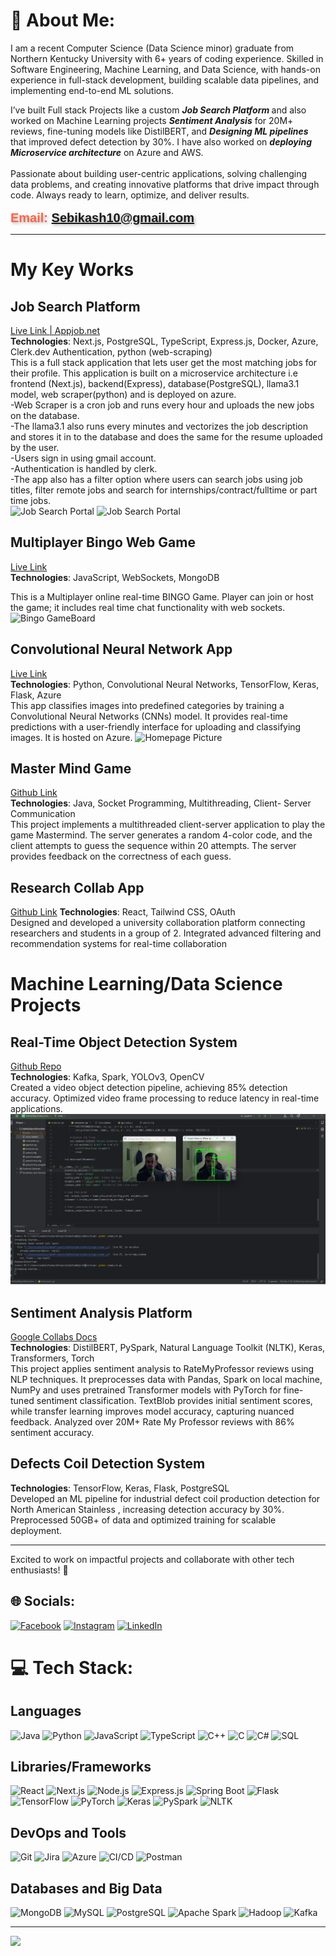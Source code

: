 # 💫 About Me:
I am a recent Computer Science (Data Science minor) graduate from Northern Kentucky University with 6+ years of coding experience. Skilled in Software Engineering, Machine Learning, and Data Science, with hands-on experience in full-stack development, building scalable data pipelines, and implementing end-to-end ML solutions.

I’ve  built Full stack Projects like a custom <strong> <i>Job Search Platform</i> </strong>  and also worked on Machine Learning projects <strong> <i>Sentiment Analysis</i></strong>  for 20M+ reviews, fine-tuning models like DistilBERT, and <strong> <i>Designing ML pipelines</i></strong>  that improved defect detection by 30%. I have also worked on <strong><i>deploying Microservice architecture</i></strong> on Azure and AWS. 
<br>
<br>
Passionate about building user-centric applications, solving challenging data problems, and creating innovative platforms that drive impact through code. Always ready to learn, optimize, and deliver results.
<br><br>
<strong style="color: #FF6347; font-family: 'Arial', sans-serif; font-size: 20px; text-shadow: 2px 2px 4px rgba(0,0,0,0.3);">
  Email: <a href="mailto:Sebikash10@gmail.com" style="color: #FF6347; text-decoration: none;">Sebikash10@gmail.com</a>
</strong>

<hr>

# My Key Works

## Job Search Platform  
[Live Link | Appjob.net](https://appjob.net)
<br>
**Technologies**: Next.js, PostgreSQL, TypeScript, Express.js, Docker, Azure, Clerk.dev Authentication, python (web-scraping)
<br>
This is a full stack application that lets user get the most matching jobs for their profile. This application is built on a microservice architecture i.e frontend (Next.js), backend(Express), database(PostgreSQL), llama3.1 model, web scraper(python) and is deployed on azure. <br>
-Web Scraper is a cron job and runs every hour and uploads the new jobs on the database.<br>
-The llama3.1 also runs every minutes and vectorizes the job description and stores it in to the database and does the same for the resume uploaded by the user.<br>
-Users sign in using gmail account.<br>
-Authentication is handled by clerk.<br>
-The app also has a filter option where users can search jobs using job titles, filter remote jobs and search for internships/contract/fulltime or part time jobs.<br>
![Job Search Portal](https://media.licdn.com/dms/image/v2/D5622AQHVo9l8OBs0Uw/feedshare-shrink_800/feedshare-shrink_800/0/1733835659983?e=1737590400&v=beta&t=rxvjufKP5Ibf5o8-WpVFYKDkMMLGHoO7VZ0Frcu9koo)
![Job Search Portal](https://media.licdn.com/dms/image/v2/D5622AQEE6WuT8z4GUA/feedshare-shrink_2048_1536/feedshare-shrink_2048_1536/0/1733835659983?e=1737590400&v=beta&t=_G80w6NOyOFUa5rjveHt2XPvTWNm_bDIP8eM0-bBNXA)


## Multiplayer Bingo Web Game
[Live Link](https://bingogame.azurewebsites.net/)
<br>
**Technologies**: JavaScript, WebSockets, MongoDB <br>

This is a Multiplayer online real-time BINGO Game. Player can join or host the game; it includes real time chat functionality with web sockets.  
![Bingo GameBoard](https://media.licdn.com/dms/image/v2/D562DAQHxmZW2NLcKJg/profile-treasury-image-shrink_800_800/profile-treasury-image-shrink_800_800/0/1730412950992?e=1735596000&v=beta&t=21H71BZiGs6XB1UDD9DxTfgDkUzusHrF2iBZM9sl4yo)

## Convolutional Neural Network App 
[Live Link](https://classiffyimages-d4g0bednaaaaevc8.eastus-01.azurewebsites.net/)
<br>
**Technologies**: Python, Convolutional Neural Networks,  TensorFlow, Keras, Flask, Azure<br>
This app classifies images into predefined categories by training a Convolutional Neural Networks (CNNs) model. It provides real-time predictions with a user-friendly interface for uploading and classifying images. It is hosted on Azure.
![Homepage Picture](https://media.licdn.com/dms/image/v2/D562DAQHcsvPvZpYH-w/profile-treasury-image-shrink_800_800/profile-treasury-image-shrink_800_800/0/1730413100441?e=1735596000&v=beta&t=vMJKvTSciKMBoaCnjkexQuiugGUgagXOQfS-fU6PLy4)

## Master Mind Game
[Github Link](https://github.com/acbikash13/Mastermind)
<br>
**Technologies**: Java, Socket Programming, Multithreading, Client- Server Communication<br>
This project implements a multithreaded client-server application to play the game Mastermind. The server generates a random 4-color code, and the client attempts to guess the sequence within 20 attempts. The server provides feedback on the correctness of each guess.

## Research Collab App
[Github Link](https://github.com/ResearchCollaborationApp/researchAndProjectCollab)
**Technologies**: React, Tailwind CSS, OAuth <br>
 Designed and developed a university collaboration platform connecting researchers and students in a group of 2. Integrated advanced filtering and recommendation systems for real-time collaboration

# Machine Learning/Data Science Projects
## Real-Time Object Detection System  
[Github Repo](https://github.com/acbikash13/kafkaObjectDetection)
<br>
**Technologies**: Kafka, Spark, YOLOv3, OpenCV  <br>
Created a video object detection pipeline, achieving 85% detection accuracy. Optimized video frame processing to reduce latency in real-time applications.  
![Sample Picture](https://github.com/acbikash13/DSC411ProjectsAndFiles/blob/main/Screenshot%202024-12-12%20221641.png)

## Sentiment Analysis Platform
[Google Collabs Docs](https://colab.research.google.com/drive/13iDfzXDdqMuM5Xvj8cRIZ7WS8AYBcqeB#scrollTo=cRKGzGDOc6sS)
<br>
**Technologies**: DistilBERT, PySpark, Natural Language Toolkit (NLTK), Keras,  Transformers, Torch <br>
This project applies sentiment analysis to RateMyProfessor reviews using NLP techniques. It preprocesses data with Pandas, Spark on local machine, NumPy and uses pretrained Transformer models with PyTorch for fine-tuned sentiment classification. TextBlob provides initial sentiment scores, while transfer learning improves model accuracy, capturing nuanced feedback.
Analyzed over 20M+ Rate My Professor reviews with 86% sentiment accuracy.

## Defects Coil Detection System  
**Technologies**: TensorFlow, Keras, Flask, PostgreSQL  <br> 
Developed an ML pipeline for industrial defect coil production detection for North American Stainless , increasing detection accuracy by 30%. Preprocessed 50GB+ of data and optimized training for scalable deployment.  

---

Excited to work on impactful projects and collaborate with other tech enthusiasts! 🎯
## 🌐 Socials:
[![Facebook](https://img.shields.io/badge/Facebook-%231877F2.svg?logo=Facebook&logoColor=white)](https://www.facebook.com/acbikash.10) [![Instagram](https://img.shields.io/badge/Instagram-%23E4405F.svg?logo=Instagram&logoColor=white)](https://instagram.com/ach_bikash10) [![LinkedIn](https://img.shields.io/badge/LinkedIn-%230077B5.svg?logo=linkedin&logoColor=white)](https://www.linkedin.com/in/acbikash13/) 

# 💻 Tech Stack:  

## Languages  
![Java](https://img.shields.io/badge/java-%23ED8B00.svg?style=for-the-badge&logo=openjdk&logoColor=white)  ![Python](https://img.shields.io/badge/python-3670A0?style=for-the-badge&logo=python&logoColor=ffdd54)  ![JavaScript](https://img.shields.io/badge/javascript-%23323330.svg?style=for-the-badge&logo=javascript&logoColor=%23F7DF1E) ![TypeScript](https://img.shields.io/badge/typescript-%23007ACC.svg?style=for-the-badge&logo=typescript&logoColor=white) ![C++](https://img.shields.io/badge/c++-%2300599C.svg?style=for-the-badge&logo=c%2B%2B&logoColor=white)  ![C](https://img.shields.io/badge/c-%2300599C.svg?style=for-the-badge&logo=c&logoColor=white)  ![C#](https://img.shields.io/badge/c%23-%23239120.svg?style=for-the-badge&logo=c-sharp&logoColor=white)  ![SQL](https://img.shields.io/badge/sql-%2307405e.svg?style=for-the-badge&logo=sqlite&logoColor=white)  

## Libraries/Frameworks  
![React](https://img.shields.io/badge/react-%2320232a.svg?style=for-the-badge&logo=react&logoColor=%2361DAFB)  ![Next.js](https://img.shields.io/badge/next.js-%23000000.svg?style=for-the-badge&logo=next.js&logoColor=white)  ![Node.js](https://img.shields.io/badge/node.js-6DA55F?style=for-the-badge&logo=node.js&logoColor=white)  ![Express.js](https://img.shields.io/badge/express.js-%23404d59.svg?style=for-the-badge&logo=express&logoColor=%2361DAFB)  ![Spring Boot](https://img.shields.io/badge/spring-%236DB33F.svg?style=for-the-badge&logo=spring&logoColor=white)  ![Flask](https://img.shields.io/badge/flask-%23000.svg?style=for-the-badge&logo=flask&logoColor=white)  ![TensorFlow](https://img.shields.io/badge/TensorFlow-%23FF6F00.svg?style=for-the-badge&logo=TensorFlow&logoColor=white)  ![PyTorch](https://img.shields.io/badge/PyTorch-%23EE4C2C.svg?style=for-the-badge&logo=PyTorch&logoColor=white)  ![Keras](https://img.shields.io/badge/Keras-%23D00000.svg?style=for-the-badge&logo=Keras&logoColor=white)  ![PySpark](https://img.shields.io/badge/PySpark-%23E25A1C.svg?style=for-the-badge&logo=Apache%20Spark&logoColor=white)  ![NLTK](https://img.shields.io/badge/NLTK-%230075D5.svg?style=for-the-badge&logoColor=white)  

## DevOps and Tools  
![Git](https://img.shields.io/badge/git-%23F05033.svg?style=for-the-badge&logo=git&logoColor=white)  ![Jira](https://img.shields.io/badge/jira-%230A0FFF.svg?style=for-the-badge&logo=jira&logoColor=white)  ![Azure](https://img.shields.io/badge/Azure-0089D6?style=for-the-badge&logo=microsoft-azure&logoColor=white)  ![CI/CD](https://img.shields.io/badge/CI%2FCD-%23F05033.svg?style=for-the-badge&logo=github-actions&logoColor=white)  ![Postman](https://img.shields.io/badge/Postman-FF6C37?style=for-the-badge&logo=postman&logoColor=white)  

## Databases and Big Data  
![MongoDB](https://img.shields.io/badge/MongoDB-%234ea94b.svg?style=for-the-badge&logo=mongodb&logoColor=white)  ![MySQL](https://img.shields.io/badge/mysql-%2300f.svg?style=for-the-badge&logo=mysql&logoColor=white)  ![PostgreSQL](https://img.shields.io/badge/postgresql-%23316192.svg?style=for-the-badge&logo=postgresql&logoColor=white)  ![Apache Spark](https://img.shields.io/badge/Apache%20Spark-E25A1C?style=for-the-badge&logo=apachespark&logoColor=white)  ![Hadoop](https://img.shields.io/badge/Hadoop-%234ea94b.svg?style=for-the-badge&logo=ApacheHadoop&logoColor=white)  ![Kafka](https://img.shields.io/badge/Kafka-%23000.svg?style=for-the-badge&logo=apache-kafka&logoColor=white)  

---
[![](https://visitcount.itsvg.in/api?id=acbikash13&icon=0&color=0)](https://visitcount.itsvg.in)


